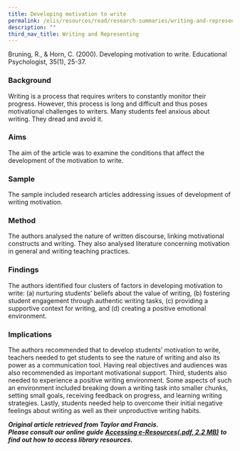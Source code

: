 ```yaml
---
title: Developing motivation to write
permalink: /elis/resources/read/research-summaries/writing-and-representing/developing-motivation-to-write/
description: ""
third_nav_title: Writing and Representing
---
```

Bruning, R., & Horn, C. (2000). Developing motivation to write. Educational Psychologist, 35(1), 25-37.

### Background

Writing is a process that requires writers to constantly monitor their progress. However, this process is long and difficult and thus poses motivational challenges to writers. Many students feel anxious about writing. They dread and avoid it.

### Aims

The aim of the article was to examine the conditions that affect the development of the motivation to write.

### Sample

The sample included research articles addressing issues of development of writing motivation.

### Method

The authors analysed the nature of written discourse, linking motivational constructs and writing. They also analysed literature concerning motivation in general and writing teaching practices.

### Findings

The authors identified four clusters of factors in developing motivation to write: (a) nurturing students’ beliefs about the value of writing, (b) fostering student engagement through authentic writing tasks, (c) providing a supportive context for writing, and (d) creating a positive emotional environment.

### Implications

The authors recommended that to develop students’ motivation to write, teachers needed to get students to see the nature of writing and also its power as a communication tool. Having real objectives and audiences was also recommended as important motivational support. Third, students also needed to experience a positive writing environment. Some aspects of such an environment included breaking down a writing task into smaller chunks, setting small goals, receiving feedback on progress, and learning writing strategies. Lastly, students needed help to overcome their initial negative feelings about writing as well as their unproductive writing habits.


_**Original article retrieved from Taylor and Francis.**_  
_**Please consult our online guide**_ **_[Accessing e-Resources(.pdf, 2.2 MB)](https://academyofsingaporeteachers-moe-edu-sg-admin.cwp.sg/elis/resources/read/research-summaries/writing-and-representing/18e45074-6b1b-4ac7-811f-1a8da16c4f81 "Accessing e-Resources")_** _**to find out how to access library resources.**_